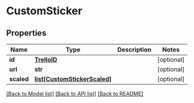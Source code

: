 # CustomSticker

## Properties
Name | Type | Description | Notes
------------ | ------------- | ------------- | -------------
**id** | [**TrelloID**](TrelloID.md) |  | [optional] 
**url** | **str** |  | [optional] 
**scaled** | [**list[CustomStickerScaled]**](CustomStickerScaled.md) |  | [optional] 

[[Back to Model list]](../README.md#documentation-for-models) [[Back to API list]](../README.md#documentation-for-api-endpoints) [[Back to README]](../README.md)


